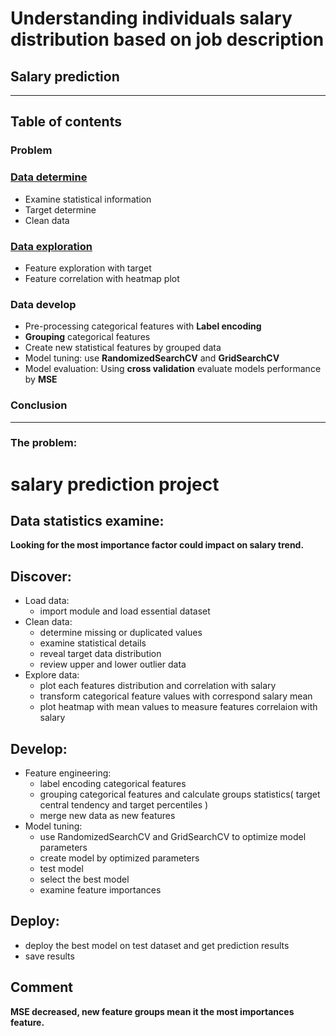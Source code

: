 # Understanding individuals salary distribution based on job description
## Salary prediction
-----------------------------------------------------------------------------------------------------------------------------------------

## Table of contents

### Problem

### [Data determine](https://github.com/yayuchen/salary-project/blob/main/examine/data%20statistical%20examine.ipynb)
* Examine statistical information
* Target determine
* Clean data

### [Data exploration](https://github.com/yayuchen/salary-project/blob/main/explore/data%20exploration.ipynb)
* Feature exploration with target
* Feature correlation with heatmap plot

### Data develop
* Pre-processing categorical features with **Label encoding**
* **Grouping** categorical features
* Create new statistical features by grouped data
* Model tuning: use **RandomizedSearchCV** and **GridSearchCV**
* Model evaluation: Using **cross validation** evaluate models performance by **MSE**

### Conclusion

-----------------------------------------------------------------------------------------------------------------------------------------

### The problem:
> 





# salary prediction project

## Data statistics examine:
**Looking for the most importance factor could impact on salary trend.**
  
## Discover:

+ Load data: 
  - import module and load essential dataset
+ Clean data: 
  - determine missing or duplicated values 
  - examine statistical details 
  - reveal target data distribution 
  - review upper and lower outlier data
+ Explore data:
  - plot each features distribution and correlation with salary
  - transform categorical feature values with correspond salary mean
  - plot heatmap with mean values to measure features correlaion with salary
    
## Develop:
+ Feature engineering:
  - label encoding categorical features 
  - grouping categorical features and calculate groups statistics( target central tendency and target percentiles ) 
  - merge new data as new features
+ Model tuning:
  - use RandomizedSearchCV and GridSearchCV to optimize model parameters 
  - create model by optimized parameters 
  - test model 
  - select the best model
  - examine feature importances
    
## Deploy:
+ deploy the best model on test dataset and get prediction results 
+ save results

## Comment
**MSE decreased, new feature groups mean it the most importances feature.**
